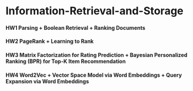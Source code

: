 # Information-Retrieval-and-Storage
#### HW1 Parsing + Boolean Retrieval + Ranking Documents
#### HW2 PageRank + Learning to Rank
#### HW3 Matrix Factorization for Rating Prediction + Bayesian Personalized Ranking (BPR) for Top-K Item Recommendation
#### HW4 Word2Vec + Vector Space Model via Word Embeddings + Query Expansion via Word Embeddings
